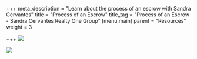 +++
meta_description = "Learn about the process of an escrow with Sandra Cervantes"
title = "Process of an Escrow"
title_tag = "Process of an Escrow - Sandra Cervantes Realty One Group"
[menu.main]
parent = "Resources"
weight = 3

+++
![](/uploads/process_escrow.jpg)

![](/uploads/process_of_an_escrow.png)